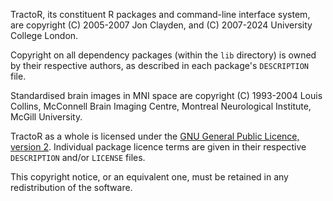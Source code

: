 TractoR, its constituent R packages and command-line interface system, are copyright (C) 2005-2007 Jon Clayden, and (C) 2007-2024 University College London.

Copyright on all dependency packages (within the `lib` directory) is owned by their respective authors, as described in each package's `DESCRIPTION` file.

Standardised brain images in MNI space are copyright (C) 1993-2004 Louis Collins, McConnell Brain Imaging Centre, Montreal Neurological Institute, McGill University.

TractoR as a whole is licensed under the [GNU General Public Licence, version 2](http://www.gnu.org/licenses/gpl-2.0.html). Individual package licence terms are given in their respective `DESCRIPTION` and/or `LICENSE` files.

This copyright notice, or an equivalent one, must be retained in any redistribution of the software.
